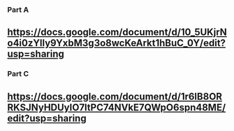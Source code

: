 <!DOCTYPE html>
### Part A 
## https://docs.google.com/document/d/10_5UKjrNo4i0zYlly9YxbM3g3o8wcKeArkt1hBuC_0Y/edit?usp=sharing

### Part C
## https://docs.google.com/document/d/1r6lB8ORRKSJNyHDUyIO7ltPC74NVkE7QWpO6spn48ME/edit?usp=sharing